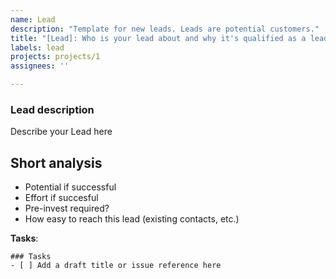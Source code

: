 ```yaml
---
name: Lead
description: "Template for new leads. Leads are potential customers."
title: "[Lead]: Who is your lead about and why it's qualified as a lead (e.g. 'GVB to make their Rauchmelder smart')"
labels: lead
projects: projects/1
assignees: ''

---
```


### Lead description
Describe your Lead here

## Short analysis
- Potential if successful
- Effort if succesful
- Pre-invest required?
- How easy to reach this lead (existing contacts, etc.)

**Tasks**:
```[tasklist]
### Tasks
- [ ] Add a draft title or issue reference here
```
